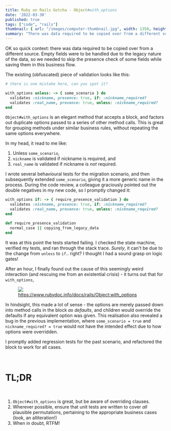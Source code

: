 ```yaml
---
title: Ruby on Rails Gotcha - Object#with_options
date: '2022-03-30'
published: true
tags: ["code", "rails"]
thumbnail: { url: "/images/computer-thumbnail.jpg", width: 1350, height: 900 }
summary: "There was data required to be copied over from a different source. Empty fields were to be handled due to the legacy nature of the data, so we needed to skip the presence check of some fields while saving them in this business flow."
---
```

OK so quick context: there was data required to be copied over from a different source. Empty fields were to be handled due to the legacy nature of the data, so we needed to skip the presence check of some fields while saving them in this business flow.

The existing (obfuscated) piece of validation looks like this:

~~~ruby
# there is one mistake here, can you spot it?

with_options unless: -> { some_scenario } do
  validates :nickname, presence: true, if: :nickname_required?
  validates :real_name, presence: true, unless: :nickname_required?
end
~~~

`Object#with_options` is an elegant method that accepts a block, and factors out duplicate options passed to a series of other method calls. This is great for grouping methods under similar business rules, without repeating the same options everywhere.

In my head, it read to me like:
1.  Unless `some_scenario`,
2. `nickname` is validated if nickname is required, and
3. `real_name` is validated if nickname is *not* required.

I wrote several behavioural tests for the migration scenario, and then subsequently extended `some_scenario`, giving it a more generic name in the process. During the code review, a colleague graciously pointed out the double negatives in my new code, so I promptly changed it:

~~~ruby
with_options if: -> { require_presence_validation } do
  validates :nickname, presence: true, if: :nickname_required?
  validates :real_name, presence: true, unless: :nickname_required?
end

def require_presence_validation
  normal_case || copying_from_legacy_data
end
~~~

It was at this point the tests started failing. I checked the state machine, verified my tests, and ran through the stack trace. *Surely*, it can't be due to the change from `unless` to `if`.. right? I thought I had a sound grasp on logic gates!

After an hour, I finally found out the cause of this seemingly weird interaction (and rescuing me from an existential crisis) - it turns out that for `with_options`,

<figure>
  <img src="/images/with-options-screenshot.png" />
<figcaption>
  <a href="https://www.rubydoc.info/docs/rails/Object:with_options" rel='nofollow noreferrer noopener' target='_blank'>https://www.rubydoc.info/docs/rails/Object:with_options</a>
</figcaption>
</figure>

In hindsight, this made a lot of sense - the options are merely passed down into method calls in the block *as defaults*, and children would override the defaults if any equivalent option was given. This realisation also revealed a bug in the previous implementation, where `some_scenario = true` and `nickname_required? = true` would not have the intended effect due to how options were overridden.

I promptly added regression tests for the past scenario, and refactored the block to work for all cases.

<br />

# TL;DR
<br />

1. `Object#with_options` is great, but be aware of overriding clauses.
2.  Wherever possible, ensure that unit tests are written to cover *all* plausible permutations, pertaining to the appropriate business cases (look, an alliteration!)
3. When in doubt, RTFM!